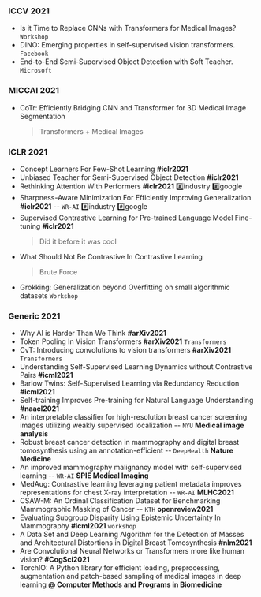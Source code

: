 ### ICCV 2021

* Is it Time to Replace CNNs with Transformers for Medical Images? `Workshop`
* DINO: Emerging properties in self-supervised vision transformers. `Facebook` 
* End-to-End Semi-Supervised Object Detection with Soft Teacher. `Microsoft` 

### MICCAI 2021

* CoTr: Efficiently Bridging CNN and Transformer for 3D Medical Image Segmentation
	> Transformers + Medical Images


### ICLR 2021
* Concept Learners For Few-Shot Learning **#iclr2021**
* Unbiased Teacher for Semi-Supervised Object Detection **#iclr2021**
* Rethinking Attention With Performers **#iclr2021** :hash:industry :hash:google
* Sharpness-Aware Minimization For Efficiently Improving Generalization **#iclr2021** -- `WR-AI` :hash:industry :hash:google
* Supervised Contrastive Learning for Pre-trained Language Model Fine-tuning **#iclr2021**
	> Did it before it was cool
* What Should Not Be Contrastive In Contrastive Learning
	> Brute Force	
* Grokking: Generalization beyond Overfitting on small algorithmic datasets `Workshop` 

	
### Generic 2021
* Why AI is Harder Than We Think **#arXiv2021**
* Token Pooling In Vision Transformers **#arXiv2021** `Transformers` 
* CvT: Introducing convolutions to vision transformers **#arXiv2021** `Transformers` 
* Understanding Self-Supervised Learning Dynamics without Contrastive Pairs **#icml2021**
* Barlow Twins: Self-Supervised Learning via Redundancy Reduction **#icml2021**
* Self-training Improves Pre-training for Natural Language Understanding **#naacl2021**
* An interpretable classifier for high-resolution breast cancer screening images utilizing weakly supervised localization -- `NYU` **Medical image analysis**
* Robust breast cancer detection in mammography and digital breast tomosynthesis using an annotation-efficient -- `DeepHealth` **Nature Medicine**
* An improved mammography malignancy model with self-supervised learning -- `WR-AI` **SPIE Medical Imaging**
* MedAug: Contrastive learning leveraging patient metadata improves representations for chest X-ray interpretation -- `WR-AI` **MLHC2021**
* CSAW-M: An Ordinal Classification Dataset for Benchmarking Mammographic Masking of Cancer -- `KTH` **openreview2021**
* Evaluating Subgroup Disparity Using Epistemic Uncertainty In Mammography **#icml2021** `workshop`
* A Data Set and Deep Learning Algorithm for the Detection of Masses and Architectural Distortions in Digital Breast Tomosynthesis **#nlm2021** 
* Are Convolutional Neural Networks or Transformers more like human vision? **#CogSci2021**
* TorchIO: A Python library for efficient loading, preprocessing, augmentation and patch-based sampling of medical images in deep learning **@ Computer Methods and Programs in Biomedicine** 